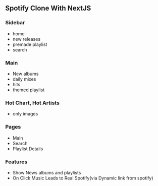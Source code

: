 ## Spotify Clone With NextJS

### Sidebar
- home
- new releases
- premade playlist
- search

### Main
- New albums
- daily mixes
- hits
- themed playlist

### Hot Chart, Hot Artists
- only images

### Pages
- Main
- Search
- Playlist Details

### Features
- Show News albums and playlists
- On Click Music Leads to Real Spotify(via Dynamic link from spotify)